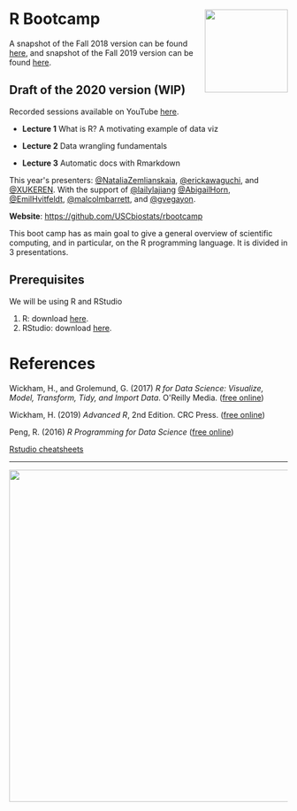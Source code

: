# R Bootcamp <img src="fig/trojan-rlogo.svg" width="150px" align="right">

A snapshot of the Fall 2018 version can be found [here](https://github.com/USCbiostats/rbootcamp/tree/fall2018), and snapshot of the Fall 2019 version can be found [here](https://github.com/USCbiostats/rbootcamp/tree/fall2019).


## Draft of the 2020 version (WIP)

Recorded sessions available on YouTube [here](https://www.youtube.com/playlist?list=PLnKhSzUbsBIk_OqfCWx6d2Olv0E9cxHSj).

- **Lecture 1** What is R? A motivating example of data viz 

- **Lecture 2** Data wrangling fundamentals

- **Lecture 3** Automatic docs with Rmarkdown

This year's presenters: [@NataliaZemlianskaia](https://github.com/NataliaZemlianskaia), [@erickawaguchi](https://github.com/erickawaguchi), and [@XUKEREN](https://github.com/XUKEREN). With the support of [@lailylajiang](https://github.com/lailylajiang) [@AbigailHorn](https://github.com/AbigailHorn), [@EmilHvitfeldt](https://github.com/EmilHvitfeldt), [@malcolmbarrett](https://github.com/malcolmbarrett), and [@gvegayon](https://github.com/gvegayon).

**Website**: https://github.com/USCbiostats/rbootcamp

This boot camp has as main goal to give a general overview of scientific
computing, and in particular, on the R programming language. It is
divided in 3 presentations. 

## Prerequisites

We will be using R and RStudio

1.  R: download [here](https://cran.r-project.org/).
2.  RStudio: download [here](https://www.rstudio.com/products/rstudio/download/#download).

# References

Wickham, H., and Grolemund, G. (2017) *R for Data Science: Visualize, Model, Transform, Tidy, and Import Data*. O'Reilly Media. ([free online](http://r4ds.had.co.nz/))

Wickham, H. (2019) *Advanced R*, 2nd Edition. CRC Press. ([free online](https://adv-r.hadley.nz/))

Peng, R. (2016) *R Programming for Data Science* ([free online](https://bookdown.org/rdpeng/rprogdatascience))

[Rstudio cheatsheets](https://www.rstudio.com/resources/cheatsheets/)

----

<div align="center">

<img src="fig/hex-stickers.png" width="600px">

</div>
